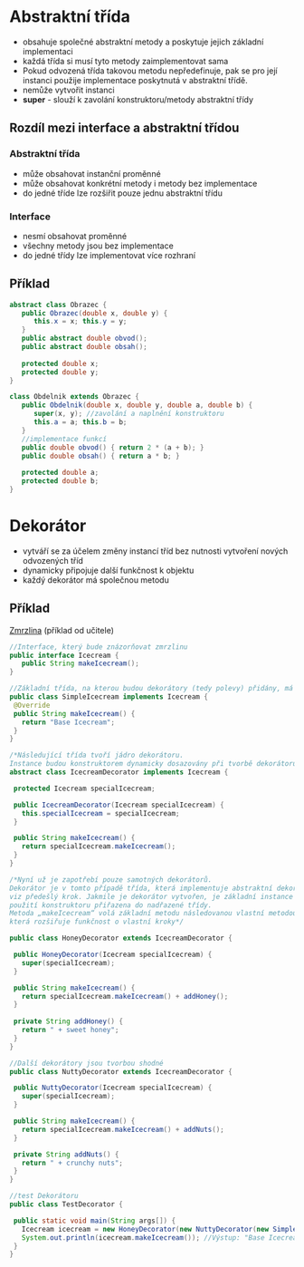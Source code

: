 # Abstraktní třída
* obsahuje společné abstraktní metody a poskytuje jejich základní implementaci
* každá třída si musí tyto metody zaimplementovat sama
* Pokud odvozená třída takovou metodu nepředefinuje, pak se pro její instanci použije implementace poskytnutá v abstraktní třídě.
* nemůže vytvořit instanci
* **super** - slouží k zavolání konstruktoru/metody abstraktní třídy

## Rozdíl mezi interface a abstraktní třídou

### Abstraktní třída
* může obsahovat instanční proměnné
* může obsahovat konkrétní metody i metody bez implementace
* do jedné tříde lze rozšiřit pouze jednu abstraktní třídu

### Interface
* nesmí obsahovat proměnné
* všechny metody jsou bez implementace
* do jedné třídy lze implementovat více rozhraní

## Příklad

```java
abstract class Obrazec { 
   public Obrazec(double x, double y) { 
      this.x = x; this.y = y; 
   } 
   public abstract double obvod(); 
   public abstract double obsah(); 
 
   protected double x; 
   protected double y;  
}

class Obdelnik extends Obrazec { 
   public Obdelnik(double x, double y, double a, double b) { 
      super(x, y); //zavolání a naplnění konstruktoru
      this.a = a; this.b = b; 
   } 
   //implementace funkcí
   public double obvod() { return 2 * (a + b); } 
   public double obsah() { return a * b; } 
 
   protected double a; 
   protected double b; 
}
```
# Dekorátor
* vytváří se za účelem změny instancí tříd bez nutnosti vytvoření nových odvozených tříd
* dynamicky připojuje další funkčnost k objektu
* každý dekorátor má společnou metodu

## Příklad
[Zmrzlina](P%C5%99%C3%ADklady/Zmrzlina) (příklad od učitele)

```java
//Interface, který bude znázorňovat zmrzlinu
public interface Icecream {
   public String makeIcecream();
}

//Základní třída, na kterou budou dekorátory (tedy polevy) přidány, má tuto podobu
public class SimpleIcecream implements Icecream { 
 @Override
 public String makeIcecream() {
   return "Base Icecream";
 }
}

/*Následující třída tvoří jádro dekorátoru. 
Instance budou konstruktorem dynamicky dosazovány při tvorbě dekorátoru a po dosazení se zavolá metoda instance*/
abstract class IcecreamDecorator implements Icecream {

 protected Icecream specialIcecream;

 public IcecreamDecorator(Icecream specialIcecream) {
   this.specialIcecream = specialIcecream;
 }

 public String makeIcecream() {
   return specialIcecream.makeIcecream();
 }
}

/*Nyní už je zapotřebí pouze samotných dekorátorů. 
Dekorátor je v tomto případě třída, která implementuje abstraktní dekorátor, 
viz předešlý krok. Jakmile je dekorátor vytvořen, je základní instance za 
použití konstruktoru přiřazena do nadřazené třídy. 
Metoda „makeIcecream“ volá základní metodu následovanou vlastní metodou „addHoney()“, 
která rozšiřuje funkčnost o vlastní kroky*/

public class HoneyDecorator extends IcecreamDecorator {

 public HoneyDecorator(Icecream specialIcecream) {
   super(specialIcecream);
 }

 public String makeIcecream() {
   return specialIcecream.makeIcecream() + addHoney();
 }
 
 private String addHoney() {
   return " + sweet honey";
 }
}

//Další dekorátory jsou tvorbou shodné
public class NuttyDecorator extends IcecreamDecorator {

 public NuttyDecorator(Icecream specialIcecream) {
   super(specialIcecream);
 }

 public String makeIcecream() {
   return specialIcecream.makeIcecream() + addNuts();
 }

 private String addNuts() {
   return " + crunchy nuts";
 }
}

//test Dekorátoru
public class TestDecorator {

 public static void main(String args[]) {
   Icecream icecream = new HoneyDecorator(new NuttyDecorator(new SimpleIcecream()));
   System.out.println(icecream.makeIcecream()); //Výstup: "Base Icecream + crunchy nuts + sweet honey"
 } 
}
